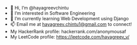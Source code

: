 - 👋 Hi, I’m @hayagreevchintu
- 👀 I’m interested in Software Engineering
- 🌱 I’m currently learning Web Development using Django
- 📫 Email me at hayagreev.chintu1@gmail.com to connect!
- My HackerRank profile: hackerrank.com/anonymousaf
- My LeetCode profile: https://leetcode.com/hayagreev_v/

<!---
hayagreevchintu/hayagreevchintu is a ✨ special ✨ repository because its `README.md` (this file) appears on your GitHub profile.
You can click the Preview link to take a look at your changes.
--->
